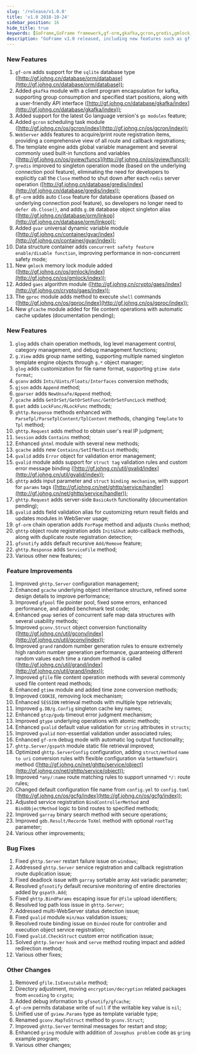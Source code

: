 ```yaml
---
slug: '/release/v1.0.0'
title: 'v1.0 2018-10-24'
sidebar_position: 16
hide_title: true
keywords: [GoFrame,GoFrame framework,gf-orm,gkafka,gcron,gredis,gmlock,gaes,gproc,gfcache]
description: "GoFrame v1.0 released, including new features such as gf-orm support for SQLite, addition of gkafka module, gcron task scheduling module, and improvements on singleton operations for gredis. It also introduces new modules like the gmlock memory lock and the gaes algorithm module, as well as enhancements in log management, template engine, and database operations, thus improving user experience and performance for developers."
---
```


### New Features

1. `gf-orm` adds support for the `sqlite` database type ([http://gf.johng.cn/database/orm/database](http://gf.johng.cn/database/orm/database));
2. Added `gkafka` module with a client program encapsulation for kafka, supporting group consumption and specified start positions, along with a user-friendly API interface ([http://gf.johng.cn/database/gkafka/index](http://gf.johng.cn/database/gkafka/index));
3. Added support for the latest Go language version's `go modules` feature;
4. Added `gcron` scheduling task module ([http://gf.johng.cn/os/gcron/index](http://gf.johng.cn/os/gcron/index));
5. `WebServer` adds features to acquire/print route registration items, providing a comprehensive view of all route and callback registrations;
6. The template engine adds global variable management and several commonly used built-in functions and variables ([http://gf.johng.cn/os/gview/funcs](http://gf.johng.cn/os/gview/funcs));
7. `gredis` improved to singleton operation mode (based on the underlying connection pool feature), eliminating the need for developers to explicitly call the `Close` method to shut down after each `redis` server operation ([http://gf.johng.cn/database/gredis/index](http://gf.johng.cn/database/gredis/index));
8. `gf-orm` adds auto `Close` feature for database operations (based on underlying connection pool feature), so developers no longer need to `defer db.Close()`, and adds `g.DB` database object singleton alias ([http://gf.johng.cn/database/orm/linkop](http://gf.johng.cn/database/orm/linkop));
9. Added `gvar` universal dynamic variable module ([http://gf.johng.cn/container/gvar/index](http://gf.johng.cn/container/gvar/index));
10. Data structure container adds `concurrent safety feature enable/disable function`, improving performance in non-concurrent safety mode;
11. New `gmlock` memory lock module added ([http://gf.johng.cn/os/gmlock/index](http://gf.johng.cn/os/gmlock/index));
12. Added `gaes` algorithm module ([http://gf.johng.cn/crypto/gaes/index](http://gf.johng.cn/crypto/gaes/index));
13. The `gproc` module adds method to execute `shell` commands ([http://gf.johng.cn/os/gproc/index](http://gf.johng.cn/os/gproc/index));
14. New `gfcache` module added for file content operations with automatic cache updates (documentation pending);

### New Features

1. `glog` adds chain operation methods, log level management control, category management, and debug management functions;
2. `g.View` adds group name setting, supporting multiple named singleton template engine objects through `g.*` object manager;
3. `glog` adds customization for file name format, supporting `gtime date format`;
4. `gconv` adds `Ints/Uints/Floats/Interfaces` conversion methods;
5. `gjson` adds `Append` method;
6. `gparser` adds `NewUnsafe/Append` method;
7. `gcache` adds `GetOrSet/GetOrSetFunc/GetOrSetFuncLock` method;
8. `gset` adds `LockFunc/RLockFunc` methods;
9. `ghttp.Response` methods enhanced with `ParseTpl/ParseTplContent/TplContent` methods, changing `Template` to `Tpl` method;
10. `ghttp.Request` adds method to obtain user's real IP judgment;
11. `Session` adds `Contains` method;
12. Enhanced `ghtml` module with several new methods;
13. `gcache` adds new `Contains/SetIfNotExist` methods;
14. `gvalid` adds `Error` object for validation error management;
15. `gvalid` module adds support for `struct tag` validation rules and custom error message binding ([http://gf.johng.cn/util/gvalid/index](http://gf.johng.cn/util/gvalid/index));
16. `ghttp` adds input parameter and `struct` `binding mechanism`, with support for `params` tags ([http://gf.johng.cn/net/ghttp/service/handler](http://gf.johng.cn/net/ghttp/service/handler));
17. `ghttp.Request` adds server-side `BasicAuth` functionality (documentation pending);
18. `gvalid` adds field validation alias for customizing return result fields and updates modules in WebServer usage;
19. `gf-orm` chain operation adds `ForPage` method and adjusts `Chunks` method;
20. `ghttp` object route registration adds `Init&Shut` auto-callback methods, along with duplicate route registration detection;
21. `gfsnotify` adds default recursive `Add/Remove` feature;
22. `ghttp.Response` adds `ServiceFile` method;
23. Various other new features;

### Feature Improvements

1. Improved `ghttp.Server` configuration management;
2. Enhanced `gcache` underlying object inheritance structure, refined some design details to improve performance;
3. Improved `gfpool` file pointer pool, fixed some errors, enhanced performance, and added benchmark test code;
4. Enhanced `gmap` series of concurrent safe map data structures with several usability methods;
5. Improved `gconv.Struct` object conversion functionality ([http://gf.johng.cn/util/gconv/index](http://gf.johng.cn/util/gconv/index));
6. Improved `grand` random number generation rules to ensure extremely high random number generation performance, guaranteeing different random values each time a random method is called ([http://gf.johng.cn/util/grand/index](http://gf.johng.cn/util/grand/index));
7. Improved `gfile` file content operation methods with several commonly used file content read methods;
8. Enhanced `gtime` module and added time zone conversion methods;
9. Improved `COOKIE`, removing lock mechanism;
10. Enhanced `SESSION` retrieval methods with multiple type retrievals;
11. Improved `g.DB/g.Config` singleton cache key names;
12. Enhanced `gtcp/gudp` timeout error judgment mechanism;
13. Improved `gtype` underlying operations with atomic methods;
14. Enhanced `gvalid` default value validation for `string` attributes in `structs`;
15. Improved `gvalid` non-essential validation under associated rules;
16. Enhanced `gf-orm` debug mode with automatic log output functionality;
17. `ghttp.Server/gspath` module static file retrieval improved;
18. Optimized `ghttp.ServerConfig` configuration, adding `struct/method` `name to uri` conversion rules with flexible configuration via `SetNameToUri` method ([http://gf.johng.cn/net/ghttp/service/object](http://gf.johng.cn/net/ghttp/service/object));
19. Improved `*any/:name` route matching rules to support unnamed `*/:` route rules;
20. Changed default configuration file name from `config.yml` to `config.toml` ([http://gf.johng.cn/os/gcfg/index](http://gf.johng.cn/os/gcfg/index));
21. Adjusted service registration `BindControllerMethod` and `BindObjectMethod` logic to bind routes to specified methods;
22. Improved `garray` binary search method with secure operations;
23. Improved `gdb.Result/Recorde` `ToXml` method with optional `rootTag` parameter;
24. Various other improvements;

### Bug Fixes

1. Fixed `ghttp.Server` restart failure issue on `windows`;
2. Addressed `ghttp.Server` service registration and callback registration route duplication issue;
3. Fixed deadlock issue with `garray` sortable array `Add` variadic parameter;
4. Resolved `gfsnotify` default recursive monitoring of entire directories added by `gspath.Add`;
5. Fixed `ghttp.BindParams` escaping issue for `@file` upload identifiers;
6. Resolved log path loss issue in `ghttp.Server`;
7. Addressed multi-WebServer status detection issue;
8. Fixed `gvalid` module `min/max` validation issues;
9. Resolved route binding issue on `Binded` route for controller and execution object service registration;
10. Fixed `gvalid.CheckStruct` custom error notification issue;
11. Solved `ghttp.Server` `hook` and `serve` method routing impact and added redirection method;
12. Various other fixes;

### Other Changes

1. Removed `gfile.IsExecutable` method;
2. Directory adjustment, moving `encryption/decryption` related packages from `encoding` to `crypto`;
3. Added debug information to `gfsnotify/gfcache`;
4. `gf-orm` permits database write of `null` if the writable key value is `nil`;
5. Unified use of `gview.Params` type as template variable type;
6. Renamed `gconv.MapToStruct` method to `gconv.Struct`;
7. Improved `ghttp.Server` terminal messages for restart and stop;
8. Enhanced `gring` module with addition of `Josephus problem` code as `gring` example program;
9. Various other changes;